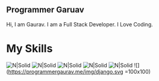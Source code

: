 ## Programmer Garuav
Hi, I am Gaurav.
I am a Full Stack Developer.
I Love Coding.
# My Skills
![N|Solid](https://programmergaurav.me/img/html-5.svg) ![N|Solid](https://programmergaurav.me/img/css3.svg) ![N|Solid](https://programmergaurav.me/img/js.svg) ![N|Solid](https://programmergaurav.me/img/bootstrap.svg) ![N|Solid](https://programmergaurav.me/img/jquery.svg ) ![](https://programmergaurav.me/img/django.svg =100x100)
